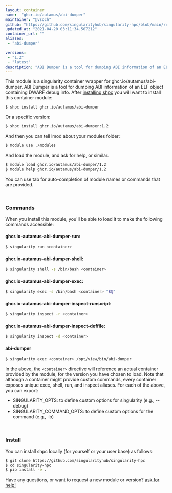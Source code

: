 ```yaml
---
layout: container
name:  "ghcr.io/autamus/abi-dumper"
maintainer: "@vsoch"
github: "https://github.com/singularityhub/singularity-hpc/blob/main/registry/ghcr.io/autamus/abi-dumper/container.yaml"
updated_at: "2021-04-20 03:11:34.507212"
container_url: ""
aliases:
 - "abi-dumper"

versions:
 - "1.2"
 - "latest"
description: "ABI Dumper is a tool for dumping ABI information of an ELF object containing DWARF debug info."
---
```


This module is a singularity container wrapper for ghcr.io/autamus/abi-dumper.
ABI Dumper is a tool for dumping ABI information of an ELF object containing DWARF debug info.
After [installing shpc](#install) you will want to install this container module:

```bash
$ shpc install ghcr.io/autamus/abi-dumper
```

Or a specific version:

```bash
$ shpc install ghcr.io/autamus/abi-dumper:1.2
```

And then you can tell lmod about your modules folder:

```bash
$ module use ./modules
```

And load the module, and ask for help, or similar.

```bash
$ module load ghcr.io/autamus/abi-dumper/1.2
$ module help ghcr.io/autamus/abi-dumper/1.2
```

You can use tab for auto-completion of module names or commands that are provided.

<br>

### Commands

When you install this module, you'll be able to load it to make the following commands accessible:

#### ghcr.io-autamus-abi-dumper-run:

```bash
$ singularity run <container>
```

#### ghcr.io-autamus-abi-dumper-shell:

```bash
$ singularity shell -s /bin/bash <container>
```

#### ghcr.io-autamus-abi-dumper-exec:

```bash
$ singularity exec -s /bin/bash <container> "$@"
```

#### ghcr.io-autamus-abi-dumper-inspect-runscript:

```bash
$ singularity inspect -r <container>
```

#### ghcr.io-autamus-abi-dumper-inspect-deffile:

```bash
$ singularity inspect -d <container>
```


#### abi-dumper
       
```bash
$ singularity exec <container> /opt/view/bin/abi-dumper
```



In the above, the `<container>` directive will reference an actual container provided
by the module, for the version you have chosen to load. Note that although a container
might provide custom commands, every container exposes unique exec, shell, run, and
inspect aliases. For each of the above, you can export:

 - SINGULARITY_OPTS: to define custom options for singularity (e.g., --debug)
 - SINGULARITY_COMMAND_OPTS: to define custom options for the command (e.g., -b)

<br>
  
### Install

You can install shpc locally (for yourself or your user base) as follows:

```bash
$ git clone https://github.com/singularityhub/singularity-hpc
$ cd singularity-hpc
$ pip install -e .
```

Have any questions, or want to request a new module or version? [ask for help!](https://github.com/singularityhub/singularity-hpc/issues)